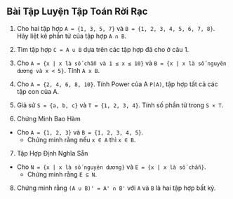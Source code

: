 ## Bài Tập Luyện Tập Toán Rời Rạc

1. Cho hai tập hợp `A = {1, 3, 5, 7}` và `B = {1, 2, 3, 4, 5, 6, 7, 8}`. Hãy liệt kê phần tử của tập hợp `A ∩ B`.

2. Tìm tập hợp `C = A ∪ B` dựa trên các tập hợp đã cho ở câu 1.

3. Cho `A = {x | x là số chẵn và 1 ≤ x ≤ 10}` và `B = {x | x là số nguyên dương và x < 5}`. Tính `A x B`.

4. Cho `A = {2, 4, 6, 8, 10}`. Tính Power của A `P(A)`, tập hợp tất cả các tập con của A.

5. Giả sử `S = {a, b, c}` và `T = {1, 2, 3, 4}`. Tính số phần tử trong `S × T`.

6. Chứng Minh Bao Hàm
- Cho `A = {1, 2, 3}` và `B = {1, 2, 3, 4, 5}`.
  - Chứng minh rằng nếu `x ∈ A` thì `x ∈ B`.

7. Tập Hợp Định Nghĩa Sẵn
- Cho `N = {x | x là số nguyên dương}` và `E = {x | x là số chẵn}`.
  - Chứng minh rằng `E ⊆ N`.

8. Chứng minh rằng `(A ∪ B)' = A' ∩ B'` với `A` và `B` là hai tập hợp bất kỳ.
